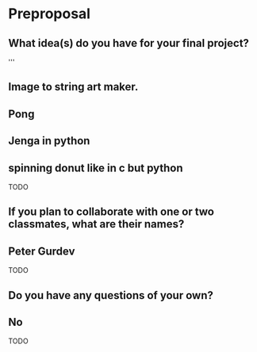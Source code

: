 # Preproposal

## What idea(s) do you have for your final project?
'''
## Image to string art maker.
## Pong
## Jenga in python
## spinning donut like in c but python

TODO

## If you plan to collaborate with one or two classmates, what are their names?

## Peter Gurdev

TODO

## Do you have any questions of your own?

## No
TODO
